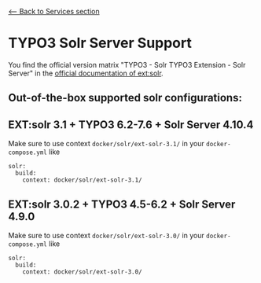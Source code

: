 [<-- Back to Services section](../../documentation/SERVICES.md)

# TYPO3 Solr Server Support

You find the official version matrix "TYPO3 - Solr TYPO3 Extension - Solr Server" in the [official documentation of ext:solr](https://docs.typo3.org/typo3cms/extensions/solr/Appendix/VersionMatrix.html).

## Out-of-the-box supported solr configurations:



## EXT:solr 3.1 + TYPO3 6.2-7.6 + Solr Server 4.10.4

Make sure to use context `docker/solr/ext-solr-3.1/` in your `docker-compose.yml` like

    solr:
      build:
        context: docker/solr/ext-solr-3.1/



## EXT:solr 3.0.2 + TYPO3 4.5-6.2 + Solr Server 4.9.0

Make sure to use context `docker/solr/ext-solr-3.0/` in your `docker-compose.yml` like

    solr:
      build:
        context: docker/solr/ext-solr-3.0/
